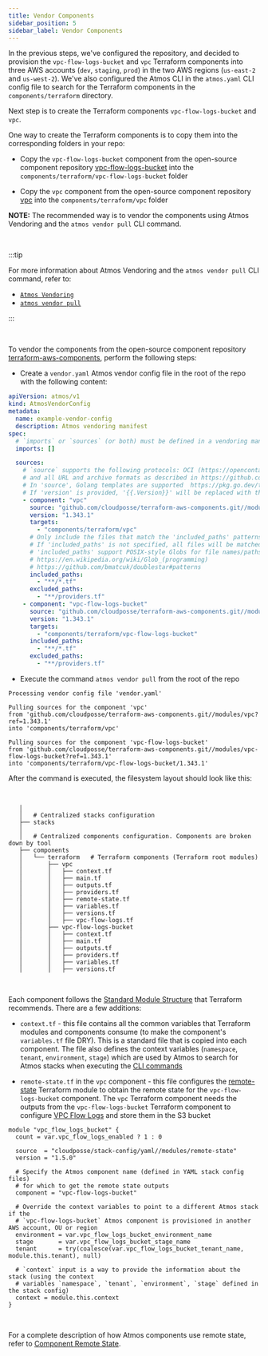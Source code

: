 ```yaml
---
title: Vendor Components
sidebar_position: 5
sidebar_label: Vendor Components
---
```


In the previous steps, we've configured the repository, and decided to provision the `vpc-flow-logs-bucket` and `vpc` Terraform
components into three AWS accounts (`dev`, `staging`, `prod`) in the two AWS regions (`us-east-2` and `us-west-2`).
We've also configured the Atmos CLI in the `atmos.yaml` CLI config file to search for the Terraform components in
the `components/terraform` directory.

Next step is to create the Terraform components `vpc-flow-logs-bucket` and `vpc`.

One way to create the Terraform components is to copy them into the corresponding folders in your repo:

- Copy the `vpc-flow-logs-bucket` component from the open-source component repository
  [vpc-flow-logs-bucket](https://github.com/cloudposse/terraform-aws-components/tree/main/modules/vpc-flow-logs-bucket)
  into the `components/terraform/vpc-flow-logs-bucket` folder

- Copy the `vpc` component from the open-source component repository
  [vpc](https://github.com/cloudposse/terraform-aws-components/tree/main/modules/vpc)
  into the `components/terraform/vpc` folder

__NOTE:__ The recommended way is to vendor the components using Atmos Vendoring and the `atmos vendor pull` CLI command.

<br/>

:::tip

For more information about Atmos Vendoring and the `atmos vendor pull` CLI command, refer to:

- [`Atmos Vendoring`](/core-concepts/vendoring)
- [`atmos vendor pull`](/cli/commands/vendor/pull)

:::

<br/>

To vendor the components from the open-source component repository [terraform-aws-components](https://github.com/cloudposse/terraform-aws-components),
perform the following steps:

- Create a `vendor.yaml` Atmos vendor config file in the root of the repo with the following content:

```yaml title="vendor.yaml"
apiVersion: atmos/v1
kind: AtmosVendorConfig
metadata:
  name: example-vendor-config
  description: Atmos vendoring manifest
spec:
  # `imports` or `sources` (or both) must be defined in a vendoring manifest
  imports: []

  sources:
    # `source` supports the following protocols: OCI (https://opencontainers.org), Git, Mercurial, HTTP, HTTPS, Amazon S3, Google GCP,
    # and all URL and archive formats as described in https://github.com/hashicorp/go-getter.
    # In 'source', Golang templates are supported  https://pkg.go.dev/text/template.
    # If 'version' is provided, '{{.Version}}' will be replaced with the 'version' value before pulling the files from 'source'.
    - component: "vpc"
      source: "github.com/cloudposse/terraform-aws-components.git//modules/vpc?ref={{.Version}}"
      version: "1.343.1"
      targets:
        - "components/terraform/vpc"
      # Only include the files that match the 'included_paths' patterns.
      # If 'included_paths' is not specified, all files will be matched except those that match the patterns from 'excluded_paths'.
      # 'included_paths' support POSIX-style Globs for file names/paths (double-star `**` is supported).
      # https://en.wikipedia.org/wiki/Glob_(programming)
      # https://github.com/bmatcuk/doublestar#patterns
      included_paths:
        - "**/*.tf"
      excluded_paths:
        - "**/providers.tf"
    - component: "vpc-flow-logs-bucket"
      source: "github.com/cloudposse/terraform-aws-components.git//modules/vpc-flow-logs-bucket?ref={{.Version}}"
      version: "1.343.1"
      targets:
        - "components/terraform/vpc-flow-logs-bucket"
      included_paths:
        - "**/*.tf"
      excluded_paths:
        - "**/providers.tf"
```

- Execute the command `atmos vendor pull` from the root of the repo

```text
Processing vendor config file 'vendor.yaml'

Pulling sources for the component 'vpc' 
from 'github.com/cloudposse/terraform-aws-components.git//modules/vpc?ref=1.343.1' 
into 'components/terraform/vpc'

Pulling sources for the component 'vpc-flow-logs-bucket' 
from 'github.com/cloudposse/terraform-aws-components.git//modules/vpc-flow-logs-bucket?ref=1.343.1' 
into 'components/terraform/vpc-flow-logs-bucket/1.343.1'
```

After the command is executed, the filesystem layout should look like this:

<br/>

```console
   │  
   │   # Centralized stacks configuration
   ├── stacks
   │  
   │   # Centralized components configuration. Components are broken down by tool
   ├── components
   │   └── terraform   # Terraform components (Terraform root modules)
   │       ├── vpc
   │       │   ├── context.tf
   │       │   ├── main.tf
   │       │   ├── outputs.tf
   │       │   ├── providers.tf
   │       │   ├── remote-state.tf
   │       │   ├── variables.tf
   │       │   ├── versions.tf
   │       │   ├── vpc-flow-logs.tf
   │       ├── vpc-flow-logs-bucket
   │       │   ├── context.tf
   │       │   ├── main.tf
   │       │   ├── outputs.tf
   │       │   ├── providers.tf
   │       │   ├── variables.tf
   │       │   ├── versions.tf
```

<br/>

Each component follows the [Standard Module Structure](https://developer.hashicorp.com/terraform/language/modules/develop/structure) that Terraform
recommends. There are a few additions:

- `context.tf` - this file contains all the common variables that Terraform modules and components consume (to make the component's `variables.tf`
  file DRY). This is a standard file that is copied into each component. The file also defines the context
  variables (`namespace`, `tenant`, `environment`, `stage`) which are used by Atmos to search for Atmos stacks when executing
  the [CLI commands](/cli/cheatsheet)

- `remote-state.tf` in the `vpc` component - this file configures the
  [remote-state](https://github.com/cloudposse/terraform-yaml-stack-config/tree/main/modules/remote-state) Terraform module to obtain the remote state
  for the `vpc-flow-logs-bucket` component. The `vpc` Terraform component needs the outputs from the `vpc-flow-logs-bucket` Terraform component to
  configure [VPC Flow Logs](https://docs.aws.amazon.com/vpc/latest/userguide/flow-logs.html) and store them in the S3 bucket

```hcl title="components/terraform/vpc/remote-state.tf"
module "vpc_flow_logs_bucket" {
  count = var.vpc_flow_logs_enabled ? 1 : 0

  source  = "cloudposse/stack-config/yaml//modules/remote-state"
  version = "1.5.0"

  # Specify the Atmos component name (defined in YAML stack config files) 
  # for which to get the remote state outputs
  component = "vpc-flow-logs-bucket"

  # Override the context variables to point to a different Atmos stack if the 
  # `vpc-flow-logs-bucket` Atmos component is provisioned in another AWS account, OU or region
  environment = var.vpc_flow_logs_bucket_environment_name
  stage       = var.vpc_flow_logs_bucket_stage_name
  tenant      = try(coalesce(var.vpc_flow_logs_bucket_tenant_name, module.this.tenant), null)

  # `context` input is a way to provide the information about the stack (using the context
  # variables `namespace`, `tenant`, `environment`, `stage` defined in the stack config)
  context = module.this.context
}
```

<br/>

For a complete description of how Atmos components use remote state, refer to [Component Remote State](/core-concepts/components/remote-state).
